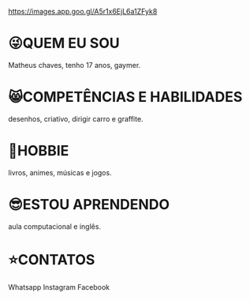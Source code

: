 https://images.app.goo.gl/A5r1x6EjL6a1ZFyk8
# 😜QUEM EU SOU
Matheus chaves, tenho 17 anos, gaymer.
# 😸COMPETÊNCIAS E HABILIDADES
desenhos, criativo, dirigir carro e graffite.
# 🤩HOBBIE
livros, animes, músicas e jogos.
# 😎ESTOU APRENDENDO
aula computacional e inglês.
# ⭐CONTATOS
Whatsapp Instagram Facebook 
